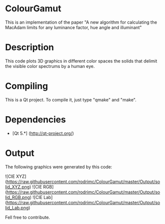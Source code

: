 ColourGamut
===========

This is an implementation of the paper "A new algorithm for calculating the MacAdam limits  for any luminance factor, hue angle and illuminant"

Description
===========
This code plots 3D graphics in different color spaces the solids that delimit the visible color spectrums by a human eye.


Compiling
===========
This is a Qt project. To compile it, just type "qmake" and "make".

Dependencies
===========
* [Qt 5.*] (http://qt-project.org/)

Output
===========
The following graphics were generated by this code:

![CIE XYZ] (https://raw.githubusercontent.com/rodrimc/ColourGamut/master/Output/solid_XYZ.png)
![CIE RGB] (https://raw.githubusercontent.com/rodrimc/ColourGamut/master/Output/solid_RGB.png)
![CIE Lab] (https://raw.githubusercontent.com/rodrimc/ColourGamut/master/Output/solid_Lab.png)

Fell free to contribute.
